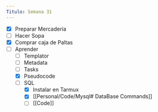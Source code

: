 ```yaml
---
Titulo: Semana 31
---
```


- [x] Preparar Mercadería
- [ ] Hacer Sopa
- [x] Comprar caja de Paltas
- [ ] Aprender
	- [ ] Templator
	- [ ] Metadata
	- [ ] Tasks
	- [x] Pseudocode
	- [ ] SQL
		- [x] Instalar en Tarmux
		- [x] [[Personal/Code/Mysql# DataBase Commands]]
		- [ ] [[Code]]